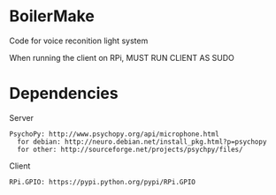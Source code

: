 BoilerMake
==========
Code for voice reconition light system

When running the client on RPi, MUST RUN CLIENT AS SUDO

Dependencies
============
  Server
  
    PsychoPy: http://www.psychopy.org/api/microphone.html 
      for debian: http://neuro.debian.net/install_pkg.html?p=psychopy 
      for other: http://sourceforge.net/projects/psychpy/files/ 
  
  Client
  
    RPi.GPIO: https://pypi.python.org/pypi/RPi.GPIO 
 
